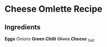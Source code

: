 # Cheese Omlette Recipe

## Ingredients

**Eggs**
_Onions_
**Green _Chilli_**
~~Olives~~
***Cheese***
<sub>Salt</sub>


